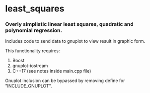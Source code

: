 # least_squares
### Overly simplistic linear least squares, quadratic and polynomial regression.

Includes code to send data to gnuplot to view result in graphic form. 

This functionality requires:
<ol>
  <li>Boost</li> 
  <li>gnuplot-iostream</li>
  <li>C++17 (see notes inside main.cpp file)</li>
</ol>

  Gnuplot inclusion can be bypassed by removing define for "INCLUDE_GNUPLOT".
